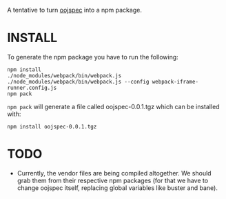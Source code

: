 A tentative to turn [oojspec](https://github.com/rosenfeld/oojspec/) into a npm package.

# INSTALL

To generate the npm package you have to run the following:

```
npm install
./node_modules/webpack/bin/webpack.js
./node_modules/webpack/bin/webpack.js --config webpack-iframe-runner.config.js
npm pack
```

`npm pack` will generate a file called oojspec-0.0.1.tgz which can be installed with:

```
npm install oojspec-0.0.1.tgz
```

# TODO

* Currently, the vendor files are being compiled altogether. We should grab them from their respective npm packages (for that we have to change oojspec itself, replacing global variables like buster and bane).

